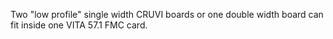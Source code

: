 Two "low profile" single width CRUVI boards or one double width board can fit inside one VITA 57.1 FMC card.


